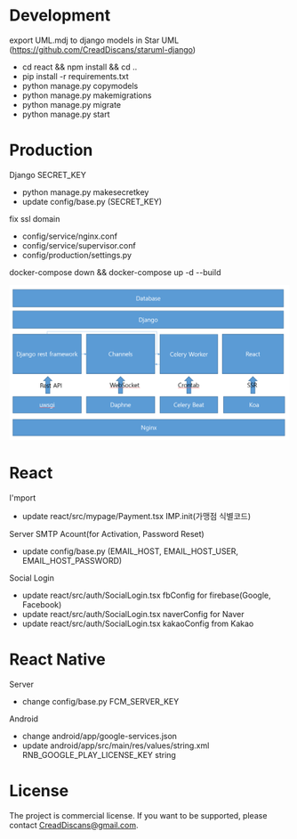 # Development

export UML.mdj to django models in Star UML
(https://github.com/CreadDiscans/staruml-django)

- cd react && npm install && cd ..
- pip install -r requirements.txt
- python manage.py copymodels
- python manage.py makemigrations
- python manage.py migrate
- python manage.py start

# Production

Django SECRET_KEY
- python manage.py makesecretkey
- update config/base.py (SECRET_KEY)

fix ssl domain
- config/service/nginx.conf
- config/service/supervisor.conf
- config/production/settings.py

docker-compose down && docker-compose up -d --build

![architecture](./assest/architecture.png)

# React

I'mport
- update react/src/mypage/Payment.tsx IMP.init(가맹점 식별코드)

Server SMTP Acount(for Activation, Password Reset)
- update config/base.py (EMAIL_HOST, EMAIL_HOST_USER, EMAIL_HOST_PASSWORD)

Social Login
- update react/src/auth/SocialLogin.tsx fbConfig for firebase(Google, Facebook)
- update react/src/auth/SocialLogin.tsx naverConfig for Naver
- update react/src/auth/SocialLogin.tsx kakaoConfig from Kakao

# React Native

Server
- change config/base.py FCM_SERVER_KEY

Android
- change android/app/google-services.json
- update android/app/src/main/res/values/string.xml RNB_GOOGLE_PLAY_LICENSE_KEY string

# License

The project is commercial license. 
If you want to be supported, please contact CreadDiscans@gmail.com.

